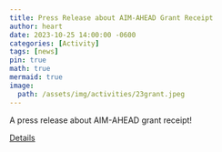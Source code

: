 ```yaml
---
title: Press Release about AIM-AHEAD Grant Receipt
author: heart
date: 2023-10-25 14:00:00 -0600
categories: [Activity]
tags: [news]
pin: true
math: true
mermaid: true
image:
  path: /assets/img/activities/23grant.jpeg
---
```


A press release about AIM-AHEAD grant receipt!

[Details](https://med.uth.edu/anesthesiology/2023/10/25/mcwilliams-school-of-biomedical-informatics-grant-announcement/)

